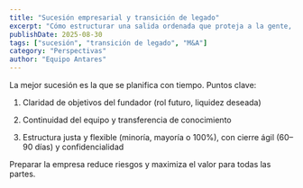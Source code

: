 ```yaml
---
title: "Sucesión empresarial y transición de legado"
excerpt: "Cómo estructurar una salida ordenada que proteja a la gente, la marca y el valor creado."
publishDate: 2025-08-30
tags: ["sucesión", "transición de legado", "M&A"]
category: "Perspectivas"
author: "Equipo Antares"
---
```


La mejor sucesión es la que se planifica con tiempo. Puntos clave:

1) Claridad de objetivos del fundador (rol futuro, liquidez deseada)

2) Continuidad del equipo y transferencia de conocimiento

3) Estructura justa y flexible (minoría, mayoría o 100%), con cierre ágil (60–90 días) y confidencialidad

Preparar la empresa reduce riesgos y maximiza el valor para todas las partes.
